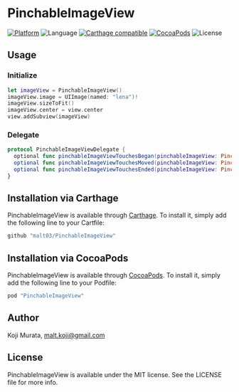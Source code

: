 # PinchableImageView

[![Platform](https://img.shields.io/cocoapods/p/PinchableImageView.svg?style=flat)](http://cocoapods.org/pods/PinchableImageView)
![Language](https://img.shields.io/badge/language-Swift%202.2-orange.svg)
[![Carthage compatible](https://img.shields.io/badge/Carthage-compatible-4BC51D.svg?style=flat)](https://github.com/Carthage/Carthage)
[![CocoaPods](https://img.shields.io/cocoapods/v/PinchableImageView.svg?style=flat)](http://cocoapods.org/pods/PinchableImageView)
![License](https://img.shields.io/github/license/malt03/PinchableImageView.svg?style=flat)

## Usage

### Initialize
```swift
let imageView = PinchableImageView()
imageView.image = UIImage(named: "lena")!
imageView.sizeToFit()
imageView.center = view.center
view.addSubview(imageView)
```

### Delegate
```swift
protocol PinchableImageViewDelegate {
  optional func pinchableImageViewTouchesBegan(pinchableImageView: PinchableImageView, touches: Set<UITouch>, withEvent event: UIEvent?)
  optional func pinchableImageViewTouchesMoved(pinchableImageView: PinchableImageView, touches: Set<UITouch>, withEvent event: UIEvent?)
  optional func pinchableImageViewTouchesEnded(pinchableImageView: PinchableImageView, touches: Set<UITouch>, withEvent event: UIEvent?)
}
```

## Installation via Carthage

PinchableImageView is available through [Carthage](https://github.com/Carthage/Carthage). To install
it, simply add the following line to your Cartfile:

```ruby
github "malt03/PinchableImageView"
```

## Installation via CocoaPods

PinchableImageView is available through [CocoaPods](http://cocoapods.org). To install
it, simply add the following line to your Podfile:

```ruby
pod "PinchableImageView"
```

## Author

Koji Murata, malt.koji@gmail.com

## License

PinchableImageView is available under the MIT license. See the LICENSE file for more info.
